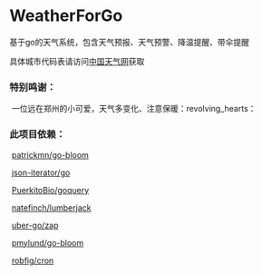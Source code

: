 # WeatherForGo
基于go的天气系统，包含天气预报、天气预警、降温提醒、带伞提醒



具体城市代码表请访问[中国天气网](https://www.weather.com)获取

### 特别鸣谢：

​    一位远在郑州的小可爱，天气多变化、注意保暖：revolving_hearts：

### 此项目依赖：

​    [patrickmn/go-bloom](https://github.com/patrickmn/go-bloom)

​    [json-iterator/go](https://github.com/json-iterator/go)

​    [PuerkitoBio/goquery](https://github.com/PuerkitoBio/goquery)

​    [natefinch/lumberjack](https://github.com/natefinch/lumberjack)

​    [uber-go/zap](https://github.com/uber-go/zap)

​    [pmylund/go-bloom](https://github.com/pmylund/go-bloom)

​    [robfig/cron](https://github.com/robfig/cron)